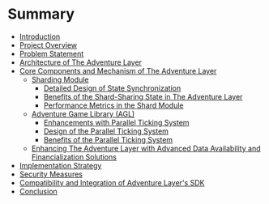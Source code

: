 # Summary

* [Introduction](README.md)
* [Project Overview](chapter_2.md)
* [Problem Statement](chapter_3.md)
* [Architecture of The Adventure Layer](chapter_4.md)
* [Core Components and Mechanism of The Adventure Layer](chapter_5.md)
  * [Sharding Module](chapter_5_1.md)
    * [Detailed Design of State Synchronization](chapter_5_1_1.md)
    * [Benefits of the Shard-Sharing State in The Adventure Layer](chapter_5_1_2.md)
    * [Performance Metrics in the Shard Module](chapter_5_1_3.md)
      <!-- * [Impact of Optimized Storage Operations](chapter_5_1_3_1.md)
      * [Calculating Overall TPS of The Adventure Layer](chapter_5_1_3_2.md) -->
  * [Adventure Game Library (AGL)](chapter_5_2.md)
    * [Enhancements with Parallel Ticking System](chapter_5_2_1.md)
    * [Design of the Parallel Ticking System](chapter_5_2_2.md)
    * [Benefits of the Parallel Ticking System](chapter_5_2_3.md)
  * [Enhancing The Adventure Layer with Advanced Data Availability and Financialization Solutions](chapter_5_3.md)
    <!-- * [Customized Data Availability Solutions Using Erasure Coding](chapter_5_3_1.md)
    * [Blob Financialization Layer](chapter_5_3_2.md) -->
* [Implementation Strategy](chapter_6.md)
* [Security Measures](chapter_7.md)
* [Compatibility and Integration of Adventure Layer's SDK](chapter_8.md)
  <!-- * [Supported Coding Languages:](chapter_8_1.md)
  * [Compatible Game Engines:](chapter_8_2.md)
  * [Advanced Tooling and Developer Support:](chapter_8_3.md) -->
* [Conclusion](chapter_9.md)
  <!-- * [Architectural Innovations](chapter_9_1.md)
  * [Technological Enhancements](chapter_9_2.md)
  * [Economic and Social Implications](chapter_9_3.md)
  * [Future Prospects](chapter_9_4.md) -->
